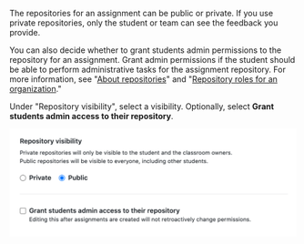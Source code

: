 The repositories for an assignment can be public or private. If you use private repositories, only the student or team can see the feedback you provide.

You can also decide whether to grant students admin permissions to the repository for an assignment. Grant admin permissions if the student should be able to perform administrative tasks for the assignment repository. For more information, see "[About repositories](/repositories/creating-and-managing-repositories/about-repositories#about-repository-visibility)" and "[Repository roles for an organization](/organizations/managing-access-to-your-organizations-repositories/repository-roles-for-an-organization)."

Under "Repository visibility", select a visibility. Optionally, select **Grant students admin access to their repository**.

<div class="procedural-image-wrapper">
  <img alt="Visibility options for assignment repositories" class="procedural-image-wrapper" src="/assets/images/help/classroom/assignments-choose-repository-visibility.png">
</div>
